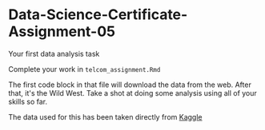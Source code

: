 # Data-Science-Certificate-Assignment-05
Your first data analysis task

Complete your work in `telcom_assignment.Rmd`

The first code block in that file will download the data from the web. After that, it's the Wild West. Take a shot at doing some analysis using all of your skills so far.


The data used for this has been taken directly from [Kaggle](https://www.kaggle.com/blastchar/telco-customer-churn/version/1)


